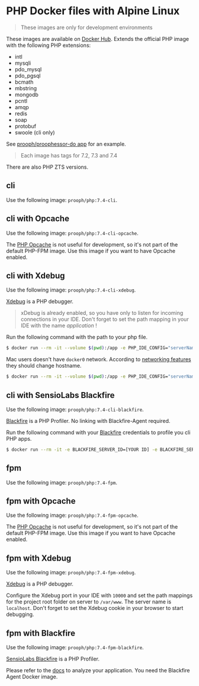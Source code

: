 # PHP Docker files with Alpine Linux

> These images are only for development environments

These images are available on [Docker Hub](https://hub.docker.com/r/prooph/php/).
Extends the official PHP image with the following PHP extensions:

* intl
* mysqli
* pdo_mysql
* pdo_pgsql
* bcmath
* mbstring
* mongodb
* pcntl
* amqp
* redis
* soap
* protobuf
* swoole (cli only)

See [prooph/proophessor-do app](https://github.com/prooph/proophessor-do) for an example.

> Each image has tags for 7.2, 7.3 and 7.4

There are also PHP ZTS versions.

## cli
Use the following image: `prooph/php:7.4-cli`.

## cli with Opcache
Use the following image: `prooph/php:7.4-cli-opcache`.

The [PHP Opcache](http://php.net/manual/en/book.opcache.php) is not useful for development, so it's not part of the default PHP-FPM image. Use
this image if you want to have Opcache enabled.

## cli with Xdebug
Use the following image: `prooph/php:7.4-cli-xdebug`.

[Xdebug](http://xdebug.org/) is a PHP debugger.

> xDebug is already enabled, so you have only to listen for incoming connections in your IDE. Don't forget to set the
path mapping in your IDE with the name *application* !

Run the following command with the path to your php file.

```bash
$ docker run --rm -it --volume $(pwd):/app -e PHP_IDE_CONFIG="serverName=application" prooph/php:7.4-cli-xdebug php [your file]
```

Mac users doesn't have `docker0` network. According to [networking features](https://docs.docker.com/docker-for-mac/networking/#known-limitations-use-cases-and-workarounds) they should change hostname.

```bash
$ docker run --rm -it --volume $(pwd):/app -e PHP_IDE_CONFIG="serverName=application" -e XDEBUG_HOST="docker.for.mac.localhost" prooph/php:7.4-cli-xdebug php [your file]
```

## cli with SensioLabs Blackfire
Use the following image: `prooph/php:7.4-cli-blackfire`.

[Blackfire](https://blackfire.io) is a PHP Profiler. No linking with Blackfire-Agent required.

Run the following command with your [Blackfire](https://blackfire.io/docs/reference-guide/configuration) credentials to profile you cli PHP apps.

```bash
$ docker run --rm -it -e BLACKFIRE_SERVER_ID=[YOUR ID] -e BLACKFIRE_SERVER_TOKEN=[YOUR TOKEN] -e BLACKFIRE_CLIENT_ID=[YOUR ID] -e BLACKFIRE_CLIENT_TOKEN=[YOUR TOKEN] --volume $(pwd):/app prooph/php:7.4-cli-blackfire run php [your PHP script]
```

## fpm
Use the following image: `prooph/php:7.4-fpm`.

## fpm with Opcache
Use the following image: `prooph/php:7.4-fpm-opcache`.

The [PHP Opcache](http://php.net/manual/en/book.opcache.php) is not useful for development, so it's not part of the default PHP-FPM image. Use
this image if you want to have Opcache enabled.

## fpm with Xdebug
Use the following image: `prooph/php:7.4-fpm-xdebug`.

[Xdebug](http://xdebug.org/) is a PHP debugger.

Configure the Xdebug port in your IDE with `10000` and set the path mappings for the project root folder on server
to `/var/www`. The server name is `localhost`. Don't forget to set the Xdebug cookie in your browser to start debugging.

## fpm with Blackfire
Use the following image: `prooph/php:7.4-fpm-blackfire`.

[SensioLabs Blackfire](https://blackfire.io/) is a PHP Profiler.

Please refer to the [docs](https://blackfire.io/docs/integrations/docker) to analyze your application.
You need the Blackfire Agent Docker image.
